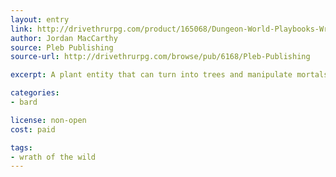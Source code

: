 ```yaml
---
layout: entry
link: http://drivethrurpg.com/product/165068/Dungeon-World-Playbooks-Wrath-of-the-Wild-Bundle
author: Jordan MacCarthy
source: Pleb Publishing
source-url: http://drivethrurpg.com/browse/pub/6168/Pleb-Publishing

excerpt: A plant entity that can turn into trees and manipulate mortals.

categories:
- bard

license: non-open
cost: paid

tags:
- wrath of the wild
---
```

